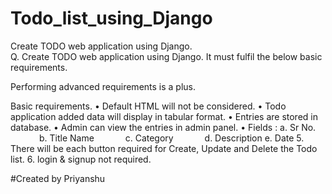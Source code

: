 # Todo_list_using_Django
 Create TODO web application using Django.       
Q. Create TODO web application using Django. It must fulfil the below basic requirements.
 
Performing advanced requirements is a plus. 

Basic requirements. 
•	Default HTML will not be considered.
•	Todo application added data will display in tabular format. 
•	Entries are stored in database.
•	Admin can view the entries in admin panel.
•	Fields :
 a. Sr No.
        b. Title Name
        c. Category
        d. Description
e.  Date
      5.   There will be each button required for Create, Update and Delete the Todo list.
      6.   login & signup not required.
      
      
#Created by Priyanshu
      
